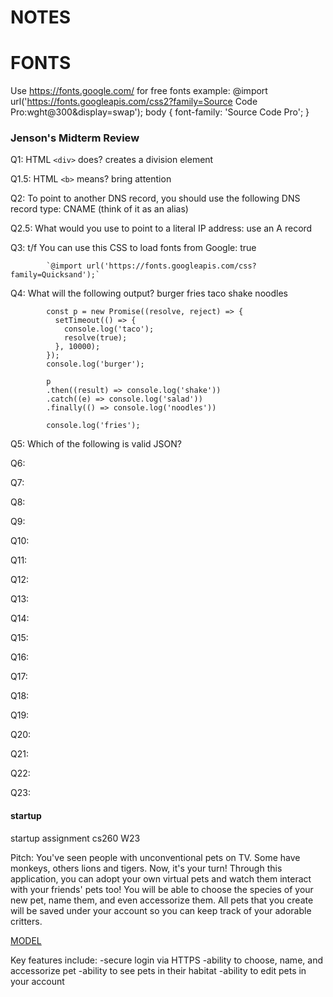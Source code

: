 # NOTES

# FONTS
Use https://fonts.google.com/ for free fonts
 example: 
  @import url('https://fonts.googleapis.com/css2?family=Source Code Pro:wght@300&display=swap');
  body {
    font-family: 'Source Code Pro';
  }

### Jenson's Midterm Review
Q1:   HTML `<div>` does?        creates a division element  

Q1.5: HTML `<b>` means?       bring attention  

Q2:   To point to another DNS record, you should use the following DNS record type:           CNAME (think of it as an alias)  

Q2.5: What would you use to point to a literal IP address:      use an A record  

Q3:   t/f You can use this CSS to load fonts from Google:                 true  

            `@import url('https://fonts.googleapis.com/css?family=Quicksand');`

Q4:   What will the following output?                burger fries taco shake noodles  

            const p = new Promise((resolve, reject) => {
              setTimeout(() => {
                console.log('taco');
                resolve(true);
              }, 10000);
            });
            console.log('burger');

            p
            .then((result) => console.log('shake'))
            .catch((e) => console.log('salad'))
            .finally(() => console.log('noodles'))

            console.log('fries');
Q5:   Which of the following is valid JSON?

Q6:    

Q7:   

Q8:   

Q9:   

Q10:   

Q11:  

Q12:  

Q13:  

Q14:  

Q15:  

Q16:  

Q17:  

Q18:  

Q19:  

Q20:  

Q21:  

Q22:  

Q23:  







#### startup
startup assignment cs260 W23
 
Pitch: 
You've seen people with unconventional pets on TV. Some have monkeys, others lions and tigers. Now, it's your turn! Through this application, you can adopt your own virtual pets and watch them interact with your friends' pets too! You will be able to choose the species of your new pet, name them, and even accessorize them. All pets that you create will be saved under your account so you can keep track of your adorable critters. 

[MODEL](https://github.com/hajjiinnn/startup/blob/main/Untitled_Artwork.pdf)

Key features include:
-secure login via HTTPS
-ability to choose, name, and accessorize pet
-ability to see pets in their habitat
-ability to edit pets in your account
